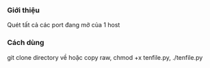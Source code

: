 ### Giới thiệu
Quét tất cả các port đang mở của 1 host
### Cách dùng
git clone directory về hoặc copy raw,
chmod +x tenfile.py,
./tenfile.py
